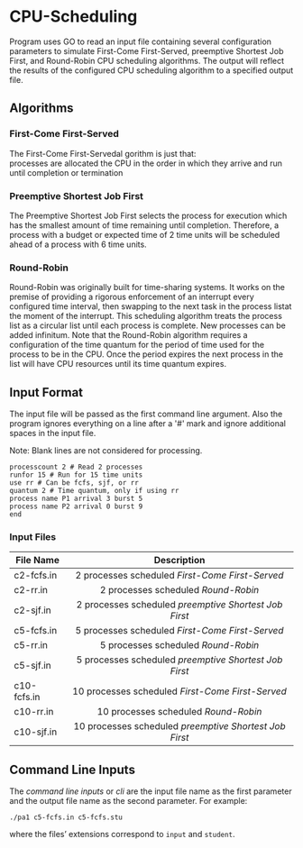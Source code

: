 # CPU-Scheduling
Program uses GO to read an input file containing several configuration parameters to simulate First-Come First-Served, preemptive Shortest Job First, and Round-Robin CPU scheduling algorithms. The output will reflect the results of the configured CPU scheduling algorithm to a specified output file.

## Algorithms    

### First-Come First-Served 
The First-Come First-Servedal gorithm is just that:  
processes are allocated the CPU in the order in which they arrive and run until completion or termination

### Preemptive Shortest Job First
The Preemptive Shortest Job First selects the process for execution which has the smallest amount of time remaining until completion.  Therefore, a process with a budget or expected time of 2 time units will be scheduled ahead of a process with 6 time units.

### Round-Robin 
Round-Robin was originally built for time-sharing systems. It works on the premise of providing a rigorous enforcement of an interrupt every configured time interval, then swapping to the next task in the process listat the moment of the interrupt.  This scheduling algorithm treats the process list as a circular list until each process is complete. New processes can be added infinitum. Note that the Round-Robin algorithm requires a configuration of the time quantum for the period of time used for the process to be in the CPU. Once the period expires the next process in the list will have CPU resources until its time quantum expires.

## Input Format
The input file will be passed as the first command line argument. Also the program ignores everything on a line after a '#' mark and ignore additional spaces in the input file.

Note: Blank lines are not considered for processing.

```
processcount 2 # Read 2 processes
runfor 15 # Run for 15 time units
use rr # Can be fcfs, sjf, or rr
quantum 2 # Time quantum, only if using rr
process name P1 arrival 3 burst 5
process name P2 arrival 0 burst 9
end
```

### Input Files
| File Name     | Description                                    |
| ------------- |:----------------------------------------------:| 
| c2-fcfs.in    | 2 processes scheduled *First-Come First-Served*|
| c2-rr.in      | 2 processes scheduled *Round-Robin*            |
| c2-sjf.in     | 2 processes scheduled *preemptive Shortest Job First* |
| c5-fcfs.in    | 5 processes scheduled *First-Come First-Served*|
| c5-rr.in      | 5 processes scheduled *Round-Robin*            |
| c5-sjf.in     | 5 processes scheduled *preemptive Shortest Job First* |
| c10-fcfs.in   | 10 processes scheduled *First-Come First-Served* |
| c10-rr.in     | 10 processes scheduled *Round-Robin* |
| c10-sjf.in    | 10 processes scheduled *preemptive Shortest Job First* |

## Command Line Inputs
The *command line inputs* or *cli* are the input file name as the first parameter and the output file name as the second parameter.
For example:
```
./pa1 c5-fcfs.in c5-fcfs.stu
```
where the files’ extensions correspond to `input` and `student`.

